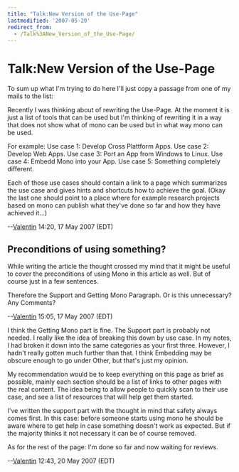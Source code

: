 ```yaml
---
title: "Talk:New Version of the Use-Page"
lastmodified: '2007-05-20'
redirect_from:
  - /Talk%3ANew_Version_of_the_Use-Page/
---
```


Talk:New Version of the Use-Page
================================

To sum up what I'm trying to do here I'll just copy a passage from one of my mails to the list:

Recently I was thinking about of rewriting the Use-Page. At the moment it is just a list of tools that can be used but I'm thinking of rewriting it in a way that does not show what of mono can be used but in what way mono can be used.

For example: Use case 1: Develop Cross Plattform Apps. Use case 2: Develop Web Apps. Use case 3: Port an App from Windows to Linux. Use case 4: Embedd Mono into your App. Use case 5: Something completely different.

Each of those use cases should contain a link to a page which summarizes the use case and gives hints and shortcuts how to achieve the goal. (Okay the last one should point to a place where for example research projects based on mono can publish what they've done so far and how they have achieved it...)

--[Valentin](/User:ValentinSawadski) 14:20, 17 May 2007 (EDT)

Preconditions of using something?
---------------------------------

While writing the article the thought crossed my mind that it might be useful to cover the preconditions of using Mono in this article as well. But of course just in a few sentences.

Therefore the Support and Getting Mono Paragraph. Or is this unnecessary? Any Comments?

--[Valentin](/User:ValentinSawadski) 15:05, 17 May 2007 (EDT)

I think the Getting Mono part is fine. The Support part is probably not needed. I really like the idea of breaking this down by use case. In my notes, I had broken it down into the same categories as your first three. However, I hadn't really gotten much further than that. I think Embedding may be obscure enough to go under Other, but that's just my opinion.

My recommendation would be to keep everything on this page as brief as possible, mainly each section should be a list of links to other pages with the real content. The idea being to allow people to quickly scan to their use case, and see a list of resources that will help get them started.

I've written the support part with the thought in mind that safety always comes first. In this case: before someone starts using mono he should be aware where to get help in case something doesn't work as expected. But if the majority thinks it not necessary it can be of course removed.

As for the rest of the page: I'm done so far and now waiting for reviews.

--[Valentin](/User:ValentinSawadski) 12:43, 20 May 2007 (EDT)
